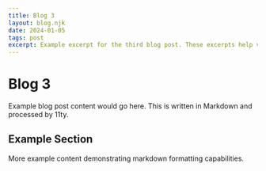```yaml
---
title: Blog 3
layout: blog.njk
date: 2024-01-05
tags: post
excerpt: Example excerpt for the third blog post. These excerpts help visitors decide which posts they'd like to read in full.
---
```


# Blog 3

Example blog post content would go here. This is written in Markdown and processed by 11ty.

## Example Section

More example content demonstrating markdown formatting capabilities.